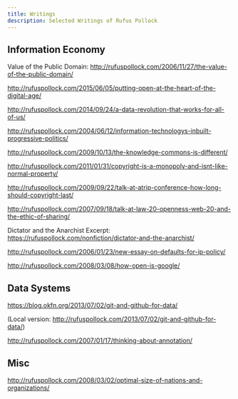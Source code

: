 ```yaml
---
title: Writings
description: Selected Writings of Rufus Pollock
---
```


## Information Economy

Value of the Public Domain: http://rufuspollock.com/2006/11/27/the-value-of-the-public-domain/

http://rufuspollock.com/2015/06/05/putting-open-at-the-heart-of-the-digital-age/

http://rufuspollock.com/2014/09/24/a-data-revolution-that-works-for-all-of-us/

http://rufuspollock.com/2004/06/12/information-technologys-inbuilt-progressive-politics/

http://rufuspollock.com/2009/10/13/the-knowledge-commons-is-different/

http://rufuspollock.com/2011/01/31/copyright-is-a-monopoly-and-isnt-like-normal-property/

http://rufuspollock.com/2009/09/22/talk-at-atrip-conference-how-long-should-copyright-last/

http://rufuspollock.com/2007/09/18/talk-at-law-20-openness-web-20-and-the-ethic-of-sharing/

Dictator and the Anarchist Excerpt: https://rufuspollock.com/nonfiction/dictator-and-the-anarchist/

http://rufuspollock.com/2006/01/23/new-essay-on-defaults-for-ip-policy/

http://rufuspollock.com/2008/03/08/how-open-is-google/

## Data Systems

https://blog.okfn.org/2013/07/02/git-and-github-for-data/

(Local version: http://rufuspollock.com/2013/07/02/git-and-github-for-data/)

http://rufuspollock.com/2007/01/17/thinking-about-annotation/

## Misc

http://rufuspollock.com/2008/03/02/optimal-size-of-nations-and-organizations/

